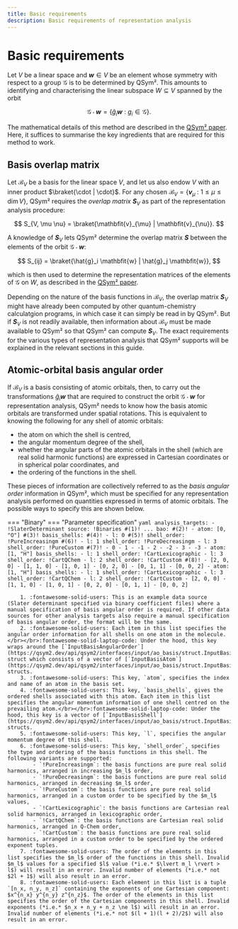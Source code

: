 ```yaml
---
title: Basic requirements
description: Basic requirements of representation analysis
---
```


# Basic requirements

Let $V$ be a linear space and $\mathbfit{w} \in V$ be an element whose symmetry with respect to a group $\mathcal{G}$ is to be determined by QSym².
This amounts to identifying and characterising the linear subspace $W \subseteq V$ spanned by the orbit

$$
    \mathcal{G} \cdot \mathbfit{w} = \{ \hat{g}_i \mathbfit{w} \ :\ g_i \in \mathcal{G} \}.
$$

The mathematical details of this method are described in the [QSym² paper](../../about/authorship.md#publications).
Here, it suffices to summarise the key ingredients that are required for this method to work.

## Basis overlap matrix

Let $\mathcal{B}_V$ be a basis for the linear space $V$, and let us also endow $V$ with an inner product $\braket{\cdot | \cdot}$.
For any chosen $\mathcal{B}_V = \{ \mathbfit{v}_{\mu} \ :\ 1 \le \mu \le \dim V \}$, QSym² requires the *overlap matrix* $\mathbfit{S}_V$ as part of the representation analysis procedure:

$$
    S_{V, \mu \nu} = \braket{\mathbfit{v}_{\mu} | \mathbfit{v}_{\nu}}.
$$

A knowledge of $\mathbfit{S}_V$ lets QSym² determine the overlap matrix $\mathbfit{S}$ between the elements of the orbit $\mathcal{G} \cdot \mathbfit{w}$:

$$
    S_{ij} = \braket{\hat{g}_i \mathbfit{w} | \hat{g}_j \mathbfit{w}},
$$

which is then used to determine the representation matrices of the elements of $\mathcal{G}$ on $W$, as described in the [QSym² paper](../../about/authorship.md#publications).

Depending on the nature of the basis functions in $\mathcal{B}_V$, the overlap matrix $\mathbfit{S}_V$ might have already been computed by other quantum-chemistry calculatgion programs, in which case it can simply be read in by QSym².
But if $\mathbfit{S}_V$ is not readily available, then information about $\mathcal{B}_V$ must be made available to QSym² so that QSym² can compute $\mathbfit{S}_V$.
The exact requirements for the various types of representation analysis that QSym² supports will be explained in the relevant sections in this guide.

## Atomic-orbital basis angular order

If $\mathcal{B}_V$ is a basis consisting of atomic orbitals, then, to carry out the transformations $\hat{g}_i \mathbfit{w}$ that are required to construct the orbit $\mathcal{G} \cdot \mathbfit{w}$ for representation analysis, QSym² needs to know how the basis atomic orbitals are transformed under spatial rotations.
This is equivalent to knowing the following for any shell of atomic orbitals:

- the atom on which the shell is centred,
- the angular momentum degree of the shell,
- whether the angular parts of the atomic orbitals in the shell (which are real solid harmonic functions) are expressed in Cartesian coordinates or in spherical polar coordinates, and
- the ordering of the functions in the shell.

These pieces of information are collectively referred to as the *basis angular order* information in QSym², which must be specified for any representation analysis performed on quantities expressed in terms of atomic orbitals.
The possible ways to specify this are shown below.

=== "Binary"
    === "Parameter specification"
        ```yaml
        analysis_targets:
          - !SlaterDeterminant
            source: !Binaries #(1)!
              ...
              bao: #(2)!
              - atom: [0, "O"] #(3)!
                basis_shells: #(4)!
                - l: 0 #(5)!
                  shell_order: !PureIncreasingm #(6)!
                - l: 1
                  shell_order: !PureDecreasingm
                - l: 3
                  shell_order: !PureCustom #(7)!
                  - 0
                  - 1
                  - -1
                  - 2
                  - -2
                  - 3
                  - -3
              - atom: [1, "H"]
                basis_shells:
                - l: 1
                  shell_order: !CartLexicographic
                - l: 3
                  shell_order: !CartQChem
                - l: 2
                  shell_order: !CartCustom #(8)!
                  - [2, 0, 0]
                  - [1, 1, 0]
                  - [1, 0, 1]
                  - [0, 2, 0]
                  - [0, 1, 1]
                  - [0, 0, 2]
              - atom: [1, "H"]
                basis_shells:
                - l: 1
                  shell_order: !CartLexicographic
                - l: 3
                  shell_order: !CartQChem
                - l: 2
                  shell_order: !CartCustom
                  - [2, 0, 0]
                  - [1, 1, 0]
                  - [1, 0, 1]
                  - [0, 2, 0]
                  - [0, 1, 1]
                  - [0, 0, 2]
        ```

        1. :fontawesome-solid-users: This is an example data source (Slater determinant specified via binary coefficient files) where a manual specification of basis angular order is required. If other data sources for other analysis targets also require a manual specification of basis angular order, the format will be the same.
        2. :fontawesome-solid-users: Each item in this list specifies the angular order information for all shells on one atom in the molecule.</br></br>:fontawesome-solid-laptop-code: Under the hood, this key wraps around the [`InputBasisAngularOrder`](https://qsym2.dev/api/qsym2/interfaces/input/ao_basis/struct.InputBasisAngularOrder.html) struct which consists of a vector of [`InputBasisAtom`](https://qsym2.dev/api/qsym2/interfaces/input/ao_basis/struct.InputBasisAtom.html) structs.
        3. :fontawesome-solid-users: This key, `atom`, specifies the index and name of an atom in the basis set.
        4. :fontawesome-solid-users: This key, `basis_shells`, gives the ordered shells associated with this atom. Each item in this list specifies the angular momentum information of one shell centred on the prevailing atom.</br></br>:fontawesome-solid-laptop-code: Under the hood, this key is a vector of [`InputBasisShell`](https://qsym2.dev/api/qsym2/interfaces/input/ao_basis/struct.InputBasisShell.html) structs.
        5. :fontawesome-solid-users: This key, `l`, specifies the angular momentum degree of this shell.
        6. :fontawesome-solid-users: This key, `shell_order`, specifies the type and ordering of the basis functions in this shell. The following variants are supported:
            - `!PureIncreasingm`: the basis functions are pure real solid harmonics, arranged in increasing $m_l$ order,
            - `!PureDecreasingm`: the basis functions are pure real solid harmonics, arranged in decreasing $m_l$ order,
            - `!PureCustom`: the basis functions are pure real solid harmonics, arranged in a custom order to be specified by the $m_l$ values,
            - `!CartLexicographic`: the basis functions are Cartesian real solid harmonics, arranged in lexicographic order,
            - `!CartQChem`: the basis functions are Cartesian real solid harmonics, arranged in Q-Chem order,
            - `!CartCustom`: the basis functions are pure real solid harmonics, arranged in a custom order to be specified by the ordered exponent tuples.
        7. :fontawesome-solid-users: The order of the elements in this list specifies the $m_l$ order of the functions in this shell. Invalid $m_l$ values for a specified $l$ value (*i.e.* $\lvert m_l \rvert > l$) will result in an error. Invalid number of elements (*i.e.* not $2l + 1$) will also result in an error.
        8. :fontawesome-solid-users: Each element in this list is a tuple `[n_x, n_y, n_z]` containing the exponents of one Cartesian component: $x^{n_x} y^{n_y} z^{n_z}$. The order of the elements in this list specifies the order of the Cartesian components in this shell. Invalid exponents (*i.e.* $n_x + n_y + n_z \ne l$) will result in an error. Invalid number of elements (*i.e.* not $(l + 1)(l + 2)/2$) will also result in an error.
